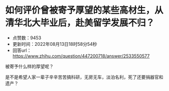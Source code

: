 # 如何评价曾被寄予厚望的某些高材生，从清华北大毕业后，赴美留学发展不归？
- 点赞数：9453
- 更新时间：2022年08月13日18时58分54秒
- 回答url：https://www.zhihu.com/question/447200718/answer/2533550577
<body>
 <p data-pid="D3E2Ivrb">被寄予什么样的厚望呢？</p>
 <p data-pid="m8kHl7VY">是不是希望人家一辈子辛辛苦苦搞科研，无房无车，淡泊名利，死了还要捐器官和遗产？</p>
</body>